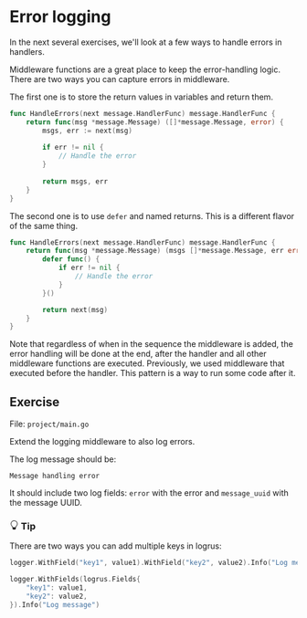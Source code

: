# Error logging

In the next several exercises, we'll look at a few ways to handle errors in handlers.

Middleware functions are a great place to keep the error-handling logic. 
There are two ways you can capture errors in middleware.

The first one is to store the return values in variables and return them.

```go
func HandleErrors(next message.HandlerFunc) message.HandlerFunc {
	return func(msg *message.Message) ([]*message.Message, error) {
		msgs, err := next(msg)
		
		if err != nil {
			// Handle the error 
		}
		
		return msgs, err
	}
}
```

The second one is to use `defer` and named returns. This is a different flavor of the same thing.

```go
func HandleErrors(next message.HandlerFunc) message.HandlerFunc {
	return func(msg *message.Message) (msgs []*message.Message, err error) {
		defer func() {
			if err != nil { 
				// Handle the error
			}
		}()

		return next(msg)
	}
}
```

Note that regardless of when in the sequence the middleware is added,
the error handling will be done at the end, after the handler and all other middleware functions are executed.
Previously, we used middleware that executed before the handler.
This pattern is a way to run some code after it.

## Exercise

File: `project/main.go`

Extend the logging middleware to also log errors.

The log message should be:

```
Message handling error
```

It should include two log fields: `error` with the error and `message_uuid` with the message UUID.


<div class="alert alert-dismissible bg-light-primary d-flex flex-column flex-sm-row p-7 mb-10">
    <div class="d-flex flex-column">
        <h3 class="mb-5 text-dark">
			<svg xmlns="http://www.w3.org/2000/svg" width="16" height="16" fill="currentColor" class="bi bi-lightbulb text-primary" viewBox="0 0 16 16">
			  <path d="M2 6a6 6 0 1 1 10.174 4.31c-.203.196-.359.4-.453.619l-.762 1.769A.5.5 0 0 1 10.5 13a.5.5 0 0 1 0 1 .5.5 0 0 1 0 1l-.224.447a1 1 0 0 1-.894.553H6.618a1 1 0 0 1-.894-.553L5.5 15a.5.5 0 0 1 0-1 .5.5 0 0 1 0-1 .5.5 0 0 1-.46-.302l-.761-1.77a1.964 1.964 0 0 0-.453-.618A5.984 5.984 0 0 1 2 6zm6-5a5 5 0 0 0-3.479 8.592c.263.254.514.564.676.941L5.83 12h4.342l.632-1.467c.162-.377.413-.687.676-.941A5 5 0 0 0 8 1z"/>
			</svg>
			Tip
		</h3>
        <span>

There are two ways you can add multiple keys in logrus:

```go
logger.WithField("key1", value1).WithField("key2", value2).Info("Log message")
```

```go
logger.WithFields(logrus.Fields{
	"key1": value1, 
	"key2": value2,
}).Info("Log message")
```

</span>
	</div>
	</div>
